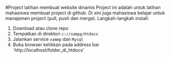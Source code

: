 #Project latihan membuat website dinamis
Project ini adalah untuk latihan mahasiswa membuat project di github. Di sini juga mahasiswa belajar untuk manajemen project (pull, push dan merge).
Langkah-langkah install:
1. Download atau clone repo
2. Tempatkan di direktori `c://xampp/htdocs`
3. Jalankan service `xammp` dan `Mysql` 
3. Buka browser ketikkan pada address bar `http://localhost/folder_di_htdocs'


